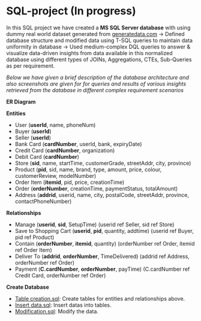 # SQL-project (In progress)
In this SQL project we have created a <b>MS SQL Server database</b> with using dummy real world dataset generated from [generatedata.com](https://generatedata.com/) <span>&#8594;</span> Defined database structure and modified data using T-SQL queries to maintain data uniformity in database <span>&#8594;</span> Used medium-complex DQL queries to answer & visualize data-driven insights from data available in this normalized database using different types of JOINs, Aggregations, CTEs, Sub-Queries as per requirement.

<I> Below we have given a brief description of the database architecture and also screenshots are given for for queries and results of various insights retrieved from the database in different complex requirement scenarios </I>

**ER Diagram**
 
**Entities**

* User (__userId__, name, phoneNum)
* Buyer (__userId__)
* Seller (__userId__)
* Bank Card (__cardNumber__, userId, bank, expiryDate)
* Credit Card (__cardNumber__, organization)
* Debit Card (__cardNumber__)
* Store (__sid__, name, startTime, customerGrade, streetAddr, city, province)
* Product (__pid__, sid, name, brand, type, amount, price, colour, customerReview, modelNumber)
* Order Item (__itemid__, pid, price, creationTime)
* Order (__orderNumber__, creationTime, paymentStatus, totalAmount)
* Address (__addrid__, userid, name, city, postalCode, streetAddr, province, contactPhoneNumber)

**Relationships**

* Manage (__userid__, __sid__, SetupTime) (userid ref Seller, sid ref Store)
* Save to Shopping Cart (__userid__, __pid__, quantity, addtime) (userid ref Buyer, pid ref Product)
* Contain (__orderNumber__, __itemid__, quantity) (orderNumber ref Order, itemid ref Order Item)
* Deliver To (__addrid__, __orderNumber__, TimeDelivered) (addrid ref Address, orderNumber ref Order)
* Payment (__C.cardNumber__, __orderNumber__, payTime) (C.cardNumber ref Credit Card, orderNumber ref Order)


**Create Database**
* [Table creation.sql](https://github.com/Nilashis-Halder/Online-Retail-App-SQL-project/blob/main/Table%20creation.sql): Create tables for entities and relationships above.
* [Insert data.sql](https://github.com/Nilashis-Halder/Online-Retail-App-SQL-project/blob/main/Insert%20data.sql): Insert datas into tables.
* [Modification.sql](): Modify the data.

